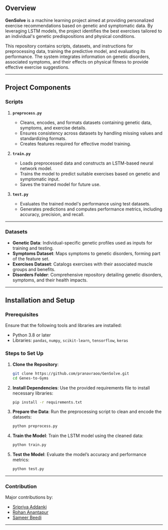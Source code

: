 ## Overview
**GenSolve** is a machine learning project aimed at providing personalized exercise recommendations based on genetic and symptomatic data. By leveraging LSTM models, the project identifies the best exercises tailored to an individual's genetic predispositions and physical conditions.

This repository contains scripts, datasets, and instructions for preprocessing data, training the predictive model, and evaluating its performance. The system integrates information on genetic disorders, associated symptoms, and their effects on physical fitness to provide effective exercise suggestions.

---

## Project Components

### Scripts
1. **`preprocess.py`**
   - Cleans, encodes, and formats datasets containing genetic data, symptoms, and exercise details.
   - Ensures consistency across datasets by handling missing values and standardizing formats.
   - Creates features required for effective model training.

2. **`train.py`**
   - Loads preprocessed data and constructs an LSTM-based neural network model.
   - Trains the model to predict suitable exercises based on genetic and symptomatic input.
   - Saves the trained model for future use.

3. **`test.py`**
   - Evaluates the trained model's performance using test datasets.
   - Generates predictions and computes performance metrics, including accuracy, precision, and recall.

---

### Datasets
- **Genetic Data**: Individual-specific genetic profiles used as inputs for training and testing.
- **Symptoms Dataset**: Maps symptoms to genetic disorders, forming part of the feature set.
- **Exercises Dataset**: Catalogs exercises with their associated muscle groups and benefits.
- **Disorders Folder**: Comprehensive repository detailing genetic disorders, symptoms, and their health impacts.

---

## Installation and Setup

### Prerequisites
Ensure that the following tools and libraries are installed:
- Python 3.8 or later
- Libraries: `pandas`, `numpy`, `scikit-learn`, `tensorflow`, `keras`

### Steps to Set Up
1. **Clone the Repository**:
   ```bash
   git clone https://github.com/pranavraoo/GenSolve.git
   cd Genes-to-Gyms
   ```

2. **Install Dependencies**:
   Use the provided requirements file to install necessary libraries:
   ```bash
   pip install -r requirements.txt
   ```

3. **Prepare the Data**:
   Run the preprocessing script to clean and encode the datasets:
   ```bash
   python preprocess.py
   ```

4. **Train the Model**:
   Train the LSTM model using the cleaned data:
   ```bash
   python train.py
   ```

5. **Test the Model**:
   Evaluate the model’s accuracy and performance metrics:
   ```bash
   python test.py
   ```

---

### Contribution
Major contributions by:
- [Sripriya Addanki](https://github.com/sripriya204)
- [Rohan Anantapur](https://github.com/rohan0201)
- [Sameer Beedi](https://github.com/Sameerbeedi)
---
